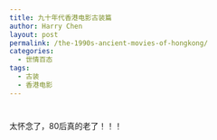 ```yaml
---
title: 九十年代香港电影古装篇
author: Harry Chen
layout: post
permalink: /the-1990s-ancient-movies-of-hongkong/
categories:
  - 世情百态
tags:
  - 古装
  - 香港电影
---
```

# 

太怀念了，80后真的老了！！！